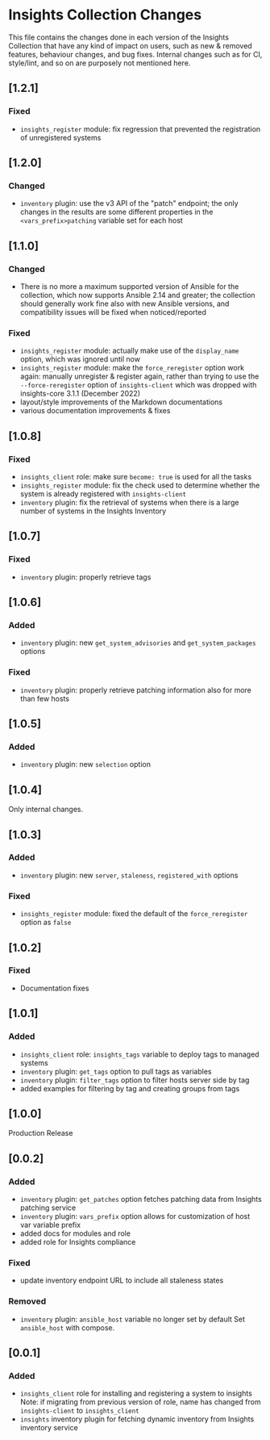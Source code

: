 # Insights Collection Changes

This file contains the changes done in each version of the Insights Collection
that have any kind of impact on users, such as new & removed features, behaviour
changes, and bug fixes. Internal changes such as for CI, style/lint, and so on
are purposely not mentioned here.

## [1.2.1]
### Fixed
- `insights_register` module: fix regression that prevented the registration
  of unregistered systems

## [1.2.0]
### Changed
- `inventory` plugin: use the v3 API of the "patch" endpoint; the only changes
  in the results are some different properties in the `<vars_prefix>patching`
  variable set for each host

## [1.1.0]
### Changed
- There is no more a maximum supported version of Ansible for the collection,
  which now supports Ansible 2.14 and greater; the collection should generally
  work fine also with new Ansible versions, and compatibility issues will be
  fixed when noticed/reported

### Fixed
- `insights_register` module: actually make use of the `display_name` option,
  which was ignored until now
- `insights_register` module: make the `force_reregister` option work again:
  manually unregister & register again, rather than trying to use the
  `--force-reregister` option of `insights-client` which was dropped with
  insights-core 3.1.1 (December 2022)
- layout/style improvements of the Markdown documentations
- various documentation improvements & fixes

## [1.0.8]
### Fixed
- `insights_client` role: make sure `become: true` is used for all the tasks
- `insights_register` module: fix the check used to determine whether the
  system is already registered with `insights-client`
- `inventory` plugin: fix the retrieval of systems when there is a large number
  of systems in the Insights Inventory

## [1.0.7]
### Fixed
- `inventory` plugin: properly retrieve tags

## [1.0.6]
### Added
- `inventory` plugin: new `get_system_advisories` and `get_system_packages`
  options

### Fixed
- `inventory` plugin: properly retrieve patching information also for more than
  few hosts

## [1.0.5]
### Added
- `inventory` plugin: new `selection` option

## [1.0.4]
Only internal changes.

## [1.0.3]
### Added
- `inventory` plugin: new `server`, `staleness`, `registered_with` options

### Fixed
- `insights_register` module: fixed the default of the `force_reregister` option
  as `false`

## [1.0.2]
### Fixed
- Documentation fixes

## [1.0.1]
### Added
- `insights_client` role: `insights_tags` variable to deploy tags to managed
  systems
- `inventory` plugin: `get_tags` option to pull tags as variables
- `inventory` plugin: `filter_tags` option to filter hosts server side by tag
- added examples for filtering by tag and creating groups from tags

## [1.0.0]
Production Release

## [0.0.2]
### Added
- `inventory` plugin: `get_patches` option fetches patching data from Insights
  patching service
- `inventory` plugin: `vars_prefix` option allows for customization of host var
  variable prefix
- added docs for modules and role
- added role for Insights compliance

### Fixed
- update inventory endpoint URL to include all staleness states

### Removed
- `inventory` plugin: `ansible_host` variable no longer set by default
  Set `ansible_host` with compose.

## [0.0.1]
### Added
- `insights_client` role for installing and registering a system to insights
  Note: if migrating from previous version of role, name has changed from
  `insights-client` to `insights_client`
- `insights` inventory plugin for fetching dynamic inventory from Insights
  inventory service
